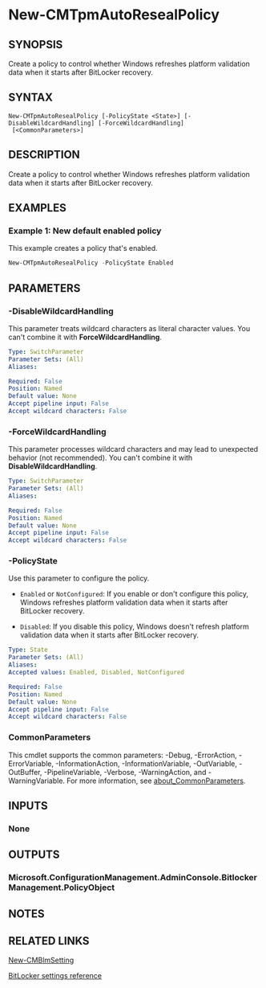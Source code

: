 ﻿---
external help file: AdminUI.PS.EP.dll-Help.xml
Module Name: ConfigurationManager
ms.date: 08/13/2020
online version:
schema: 2.0.0
---

# New-CMTpmAutoResealPolicy

## SYNOPSIS

Create a policy to control whether Windows refreshes platform validation data when it starts after BitLocker recovery.

## SYNTAX

```
New-CMTpmAutoResealPolicy [-PolicyState <State>] [-DisableWildcardHandling] [-ForceWildcardHandling]
 [<CommonParameters>]
```

## DESCRIPTION

Create a policy to control whether Windows refreshes platform validation data when it starts after BitLocker recovery.

## EXAMPLES

### Example 1: New default enabled policy

This example creates a policy that's enabled.

```powershell
New-CMTpmAutoResealPolicy -PolicyState Enabled
```

## PARAMETERS

### -DisableWildcardHandling

This parameter treats wildcard characters as literal character values. You can't combine it with **ForceWildcardHandling**.

```yaml
Type: SwitchParameter
Parameter Sets: (All)
Aliases:

Required: False
Position: Named
Default value: None
Accept pipeline input: False
Accept wildcard characters: False
```

### -ForceWildcardHandling

This parameter processes wildcard characters and may lead to unexpected behavior (not recommended). You can't combine it with **DisableWildcardHandling**.

```yaml
Type: SwitchParameter
Parameter Sets: (All)
Aliases:

Required: False
Position: Named
Default value: None
Accept pipeline input: False
Accept wildcard characters: False
```

### -PolicyState

Use this parameter to configure the policy.

- `Enabled` or `NotConfigured`: If you enable or don't configure this policy, Windows refreshes platform validation data when it starts after BitLocker recovery.

- `Disabled`: If you disable this policy, Windows doesn't refresh platform validation data when it starts after BitLocker recovery.

```yaml
Type: State
Parameter Sets: (All)
Aliases:
Accepted values: Enabled, Disabled, NotConfigured

Required: False
Position: Named
Default value: None
Accept pipeline input: False
Accept wildcard characters: False
```

### CommonParameters
This cmdlet supports the common parameters: -Debug, -ErrorAction, -ErrorVariable, -InformationAction, -InformationVariable, -OutVariable, -OutBuffer, -PipelineVariable, -Verbose, -WarningAction, and -WarningVariable. For more information, see [about_CommonParameters](http://go.microsoft.com/fwlink/?LinkID=113216).

## INPUTS

### None

## OUTPUTS

### Microsoft.ConfigurationManagement.AdminConsole.BitlockerManagement.PolicyObject

## NOTES

## RELATED LINKS

[New-CMBlmSetting](New-CMBlmSetting.md)

[BitLocker settings reference](/mem/configmgr/protect/tech-ref/bitlocker/settings#reset-platform-validation-data-after-bitlocker-recovery)
